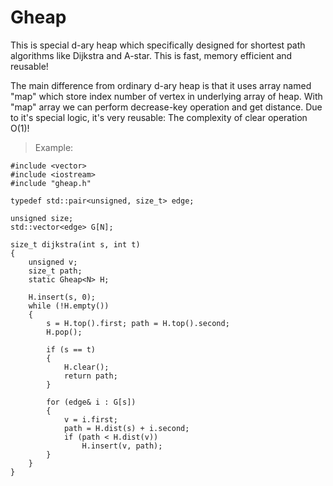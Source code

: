# Gheap
This is special d-ary heap which specifically designed for shortest path algorithms like Dijkstra and A-star.
This is fast, memory efficient and reusable!

The main difference from ordinary d-ary heap is that it uses array named "map" which store index number of vertex in underlying array of heap.
With "map" array we can perform decrease-key operation and get distance. 
Due to it's special logic, it's very reusable: The complexity of clear operation O(1)! 

>Example:

```
#include <vector>
#include <iostream>
#include "gheap.h"

typedef std::pair<unsigned, size_t> edge;

unsigned size;
std::vector<edge> G[N];

size_t dijkstra(int s, int t)
{
	unsigned v;
	size_t path;
	static Gheap<N> H;

	H.insert(s, 0);
	while (!H.empty())
	{
		s = H.top().first; path = H.top().second;
		H.pop();

		if (s == t)
		{
			H.clear();
			return path;
		}
			
		for (edge& i : G[s])
		{
			v = i.first;
			path = H.dist(s) + i.second;
			if (path < H.dist(v))
				H.insert(v, path);
		}
	}
}
```
